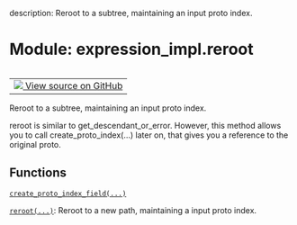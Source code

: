 description: Reroot to a subtree, maintaining an input proto index.

<div itemscope itemtype="http://developers.google.com/ReferenceObject">
<meta itemprop="name" content="expression_impl.reroot" />
<meta itemprop="path" content="Stable" />
</div>

# Module: expression_impl.reroot

<!-- Insert buttons and diff -->

<table class="tfo-notebook-buttons tfo-api nocontent" align="left">
<td>
  <a target="_blank" href="https://github.com/google/struct2tensor/blob/master/struct2tensor/expression_impl/reroot.py">
    <img src="https://www.tensorflow.org/images/GitHub-Mark-32px.png" />
    View source on GitHub
  </a>
</td>
</table>



Reroot to a subtree, maintaining an input proto index.


reroot is similar to get_descendant_or_error. However, this method allows
you to call create_proto_index(...) later on, that gives you a reference to the
original proto.

## Functions

[`create_proto_index_field(...)`](../expression_impl/reroot/create_proto_index_field.md)

[`reroot(...)`](../expression_impl/reroot/reroot.md): Reroot to a new path, maintaining a input proto index.

